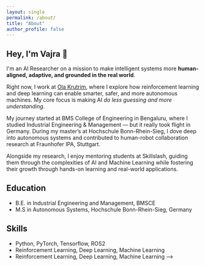 ```yaml
---
layout: single
permalink: /about/
title: "About"
author_profile: false
---
```


## Hey, I'm Vajra 👋
 
 I'm an AI Researcher on a mission to make intelligent systems more **human-aligned, adaptive, and grounded in the real world**.
 
 Right now, I work at [Ola Krutrim](https://www.olakrutrim.com/), where I explore how reinforcement learning and deep learning can enable smarter, safer, and more autonomous machines. My core focus is making AI *do less guessing and more understanding*.
 
 My journey started at BMS College of Engineering in Bengaluru, where I studied Industrial Engineering & Management — but it really took flight in Germany. During my master’s at Hochschule Bonn-Rhein-Sieg, I dove deep into autonomous systems and contributed to human-robot collaboration research at Fraunhofer IPA, Stuttgart.
  
 Alongside my research, I enjoy mentoring students at Skillslash, guiding them through the complexities of AI and Machine Learning while fostering their growth through hands-on learning and real-world applications.
 
 
 ## Education 
 - B.E. in Industrial Engineering and Management, BMSCE
 - M.S in Autonomous Systems, Hochschule Bonn-Rhein-Sieg, Germany
 
 
 ## Skills 
 - Python, PyTorch, Tensorflow, ROS2
 - Reinforcement Learning, Deep Learning, Machine Learning
 - Reinforcement Learning, Deep Learning, Machine Learning -->